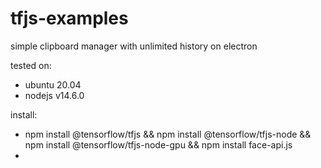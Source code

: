 # tfjs-examples

simple clipboard manager with unlimited history on electron

tested on:
* ubuntu 20.04
* nodejs v14.6.0

install:
* npm install @tensorflow/tfjs && npm install @tensorflow/tfjs-node && npm install @tensorflow/tfjs-node-gpu && npm install face-api.js
*

